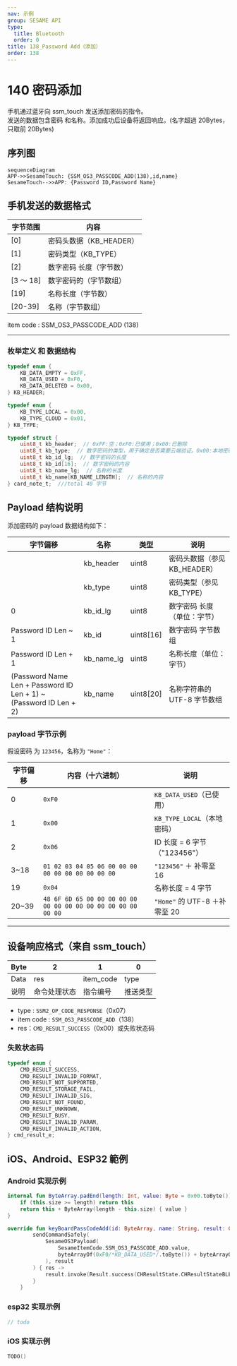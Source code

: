 ```yaml
---
nav: 示例
group: SESAME API
type:
  title: Bluetooth
  order: 0
title: 138_Password Add（添加）
order: 138
---
```


# 140 密码添加

手机通过蓝牙向 ssm_touch 发送添加密码的指令。  
发送的数据包含密码 和名称。添加成功后设备将返回响应。(名字超過 20Bytes，只取前 20Bytes)

## 序列图

```mermaid
sequenceDiagram
APP->>SesameTouch: {SSM_OS3_PASSCODE_ADD(138),id,name}
SesameTouch-->>APP: {Password ID,Password Name}
```

## 手机发送的数据格式

| 字节范围  | 内容                    |
| --------- | ----------------------- |
| [0]       | 密码头数据（KB_HEADER） |
| [1]       | 密码类型（KB_TYPE）     |
| [2]       | 数字密码 长度（字节数） |
| [3 ～ 18] | 数字密码的（字节数组）  |
| [19]      | 名称长度（字节数）      |
| [20-39]   | 名称（字节数组）        |

item code : SSM_OS3_PASSCODE_ADD (138)

---

### 枚举定义 和 数据结构

```c
typedef enum {
    KB_DATA_EMPTY = 0xFF,
    KB_DATA_USED = 0xF0,
    KB_DATA_DELETED = 0x00,
} KB_HEADER;

typedef enum {
    KB_TYPE_LOCAL = 0x00,
    KB_TYPE_CLOUD = 0x01,
} KB_TYPE;

typedef struct {
    uint8_t kb_header;  // 0xFF:空；0xF0:已使用；0x00:已删除
    uint8_t kb_type;  // 数字密码的类型，用于确定是否需要云端验证。0x00:本地密码；0x01:云端密码(是通过IoT添加的密码)
    uint8_t kb_id_lg;  // 数字密码的长度
    uint8_t kb_id[16];  // 数字密码的内容
    uint8_t kb_name_lg;  // 名称的长度
    uint8_t kb_name[KB_NAME_LENGTH];  // 名称的内容
} card_note_t;  ///total 40 字节
```

## Payload 结构说明

添加密码的 payload 数据结构如下：

| 字节偏移                                                          | 名称       | 类型      | 说明                         |
| ----------------------------------------------------------------- | ---------- | --------- | ---------------------------- |
|                                                                   | kb_header  | uint8     | 密码头数据（参见 KB_HEADER） |
|                                                                   | kb_type    | uint8     | 密码类型（参见 KB_TYPE）     |
| 0                                                                 | kb_id_lg   | uint8     | 数字密码 长度（单位：字节）  |
| Password ID Len ~ 1                                               | kb_id      | uint8[16] | 数字密码 字节数组            |
| Password ID Len + 1                                               | kb_name_lg | uint8     | 名称长度（单位：字节）       |
| (Password Name Len + Password ID Len + 1) ~ (Password ID Len + 2) | kb_name    | uint8[20] | 名称字符串的 UTF-8 字节数组  |

### payload 字节示例

假设密码 为 `123456`，名称为 `"Home"`：

| 字节偏移 | 内容（十六进制）                                              | 说明                            |
| -------- | ------------------------------------------------------------- | ------------------------------- |
| 0        | `0xF0`                                                        | `KB_DATA_USED`（已使用）        |
| 1        | `0x00`                                                        | `KB_TYPE_LOCAL`（本地密码）     |
| 2        | `0x06`                                                        | ID 长度 = 6 字节（"123456"）    |
| 3\~18    | `01 02 03 04 05 06 00 00 00 00 00 00 00 00 00 00`             | `"123456"` ＋ 补零至 16 |
| 19       | `0x04`                                                        | 名称长度 = 4 字节                   |
| 20\~39   | `48 6F 6D 65 00 00 00 00 00 00 00 00 00 00 00 00 00 00 00 00` | `"Home"` 的 UTF-8 ＋补零至 20   |

---

## 设备响应格式（来自 ssm_touch）

| Byte | 2            | 1         | 0        |
| ---- | ------------ | --------- | -------- |
| Data | res          | item_code | type     |
| 说明 | 命令处理状态 | 指令编号  | 推送类型 |

- type : `SSM2_OP_CODE_RESPONSE`（0x07）
- item code : `SSM_OS3_PASSCODE_ADD`（138）
- res：`CMD_RESULT_SUCCESS`（0x00）或失败状态码

### 失败状态码

```C
typedef enum {
    CMD_RESULT_SUCCESS,
    CMD_RESULT_INVALID_FORMAT,
    CMD_RESULT_NOT_SUPPORTED,
    CMD_RESULT_STORAGE_FAIL,
    CMD_RESULT_INVALID_SIG,
    CMD_RESULT_NOT_FOUND,
    CMD_RESULT_UNKNOWN,
    CMD_RESULT_BUSY,
    CMD_RESULT_INVALID_PARAM,
    CMD_RESULT_INVALID_ACTION,
} cmd_result_e;
```

## iOS、Android、ESP32 範例

### Android 实现示例

```kotlin
internal fun ByteArray.padEnd(length: Int, value: Byte = 0x00.toByte()): ByteArray {
    if (this.size >= length) return this
    return this + ByteArray(length - this.size) { value }
}

override fun keyBoardPassCodeAdd(id: ByteArray, name: String, result: CHResult<CHEmpty>) {
        sendCommandSafely(
            SesameOS3Payload(
                SesameItemCode.SSM_OS3_PASSCODE_ADD.value,
                byteArrayOf(0xF0/*KB_DATA_USED*/.toByte()) + byteArrayOf(0x00/*KB_TYPE_LOCAL*/.toByte()) + byteArrayOf(id.size.toByte()) + id.padEnd(16, 0x00.toByte()) + byteArrayOf(name.toByteArray().size.toByte()) + name.toByteArray().padEnd(16, 0x00.toByte())
            ), result
        ) { res ->
            result.invoke(Result.success(CHResultState.CHResultStateBLE(CHEmpty())))
        }
    }

```

### esp32 实现示例

```c
// todo
```

### iOS 实现示例

```swift
TODO()

```
